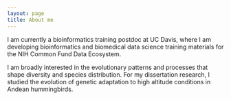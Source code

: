```yaml
---
layout: page
title: About me
---
```


I am currently a bioinformatics training postdoc at UC Davis, where I am developing bioinformatics and biomedical data science training materials for the NIH Common Fund Data Ecosystem.

I am broadly interested in the evolutionary patterns and processes that shape diversity and species distribution. For my dissertation research, I studied the evolution of genetic adaptation to high altitude conditions in Andean hummingbirds.

